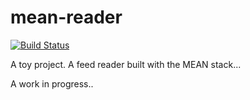 # mean-reader
[![Build Status](https://travis-ci.org/ljwall/mean-reader.svg?branch=master)](https://travis-ci.org/ljwall/mean-reader)

A toy project. A feed reader built with the MEAN stack...

A work in progress..
